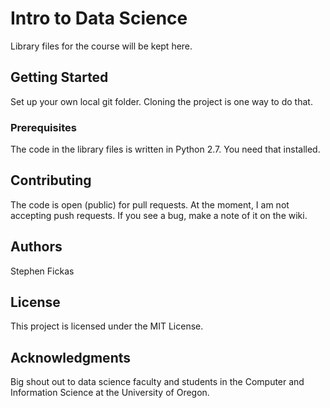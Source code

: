 # Intro to Data Science

Library files for the course will be kept here.

## Getting Started

Set up your own local git folder. Cloning the project is one way to do that.

### Prerequisites

The code in the library files is written in Python 2.7. You need that installed.

## Contributing

The code is open (public) for pull requests. At the moment, I am not accepting push requests. If you see a bug,
make a note of it on the wiki.

## Authors

Stephen Fickas

## License

This project is licensed under the MIT License.

## Acknowledgments

Big shout out to data science faculty and students in the Computer and Information Science at the University of Oregon.
